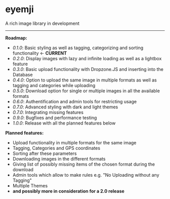 # eyemji
A rich image library in development
___
   
   
**Roadmap:**
+ _0.1.0_:  Basic styling as well as tagging, categorizing and sorting functionality  <- **CURRENT**
+ _0.2.0_:  Display images with lazy and infinite loading as well as a lightbox feature
+ _0.3.0_:  Basic upload functionality with Dropzone.JS and inserting into the Database
+ _0.4.0_:  Option to upload the same image in multiple formats as well as tagging and categories while uploading
+ _0.5.0_:  Download option for single or multiple images in all the available formats
+ _0.6.0_:  Authentification and admin tools for restricting usage
+ _0.7.0_:  Advanced styling with dark and light themes
+ _0.7.0_:  Integrating missing features
+ _0.9.0_:  Bugfixes and performance testing
+ _1.0.0_:  Release with all the planned features below   
   
   
**Planned features:**
+ Upload functionality in multiple formats for the same image
+ Tagging, Categories and GPS coordinates
+ Sorting after these parameters
+ Downloading images in the different formats
+ Giving list of possibly missing items of the chosen format during the download
+ Admin tools which allow to make rules e.g. "No Uploading without any Tagging"
+ Multiple Themes
+ __and possibly more in consideration for a 2.0 release__